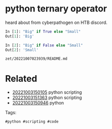 # python ternary operator

heard about from cyberpathogen on HTB discord.
```python
In [1]: "Big" if True else "Small"
Out[1]: 'Big'

In [2]: "Big" if False else "Small"
Out[2]: 'Small'
```

` zet/20221007023939/README.md `

# Related

- [20221003150105](/zet/20221003150105/README.md) python scripting
- [20221003151363](/zet/20221003151363/README.md) python scripting
- [20221003150946](/zet/20221003150946/README.md) python

Tags:

    #python #scripting #code 
